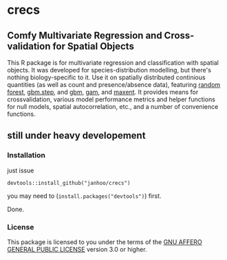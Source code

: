 # crecs
## Comfy Multivariate Regression and Cross-validation for Spatial Objects

This R package is for multivariate regression and classification with spatial objects. It was developed for species-distribution modelling, but there's nothing biology-specific to it. Use it on spatially distributed continious quantities (as well as count and presence/absence data), featuring 
[random forest](http://cran.r-project.org/web/packages/randomForest/index.html),
[gbm.step](http://cran.r-project.org/web/packages/dismo/index.html), and
[gbm](http://cran.r-project.org/web/packages/gbm/index.html), 
[gam](http://cran.r-project.org/web/packages/mgcv/index.html), and
[maxent](http://www.cs.princeton.edu/~schapire/maxent/). It provides means for crossvalidation, various model performance metrics and helper functions for null models, spatial autocorrelation, etc., and a number of convenience functions.

**still under heavy developement**
----

### Installation
just issue
```
devtools::install_github("janhoo/crecs")
```
you may need to (`install.packages("devtools")`) first.

Done.






### License

This package is licensed to you under the terms of the [GNU AFFERO GENERAL PUBLIC LICENSE](http://choosealicense.com/licenses/agpl-3.0/) version 3.0 or higher.
